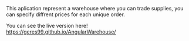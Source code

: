 This aplication represent a warehouse where you can trade supplies, you can specify diffrent prices for each unique order.

You can see the live version here!
https://geres99.github.io/AngularWarehouse/
